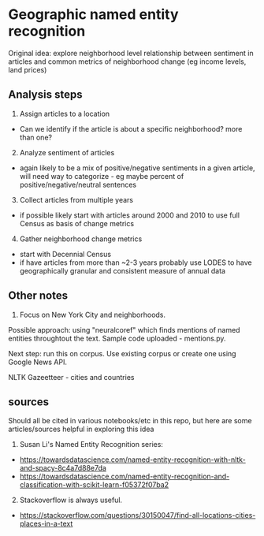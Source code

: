 # Geographic named entity recognition 

Original idea: explore neighborhood level relationship between sentiment in articles and common metrics of neighborhood change (eg income levels, land prices)

## Analysis steps
1. Assign articles to a location
  - Can we identify if the article is about a specific neighborhood? more than one?
2. Analyze sentiment of articles
  - again likely to be a mix of positive/negative sentiments in a given article, will need way to categorize - eg maybe percent of positive/negative/neutral sentences
3. Collect articles from multiple years
  - if possible likely start with articles around 2000 and 2010 to use full Census as basis of change metrics
4. Gather neighborhood change metrics
  - start with Decennial Census
  - if have articles from more than ~2-3 years probably use LODES to have geographically granular and consistent measure of annual data

## Other notes
1. Focus on New York City and neighborhoods.

Possible approach: using "neuralcoref" which finds mentions of named entities throughtout the text. Sample code uploaded - mentions.py.

Next step: run this on corpus. Use existing corpus or create one using Google News API.

NLTK Gazeetteer - cities and countries

## sources
Should all be cited in various notebooks/etc in this repo, but here are some articles/sources helpful in exploring this idea
1. Susan Li's Named Entity Recognition series: 
  - https://towardsdatascience.com/named-entity-recognition-with-nltk-and-spacy-8c4a7d88e7da
  - https://towardsdatascience.com/named-entity-recognition-and-classification-with-scikit-learn-f05372f07ba2
2. Stackoverflow is always useful.
  - https://stackoverflow.com/questions/30150047/find-all-locations-cities-places-in-a-text